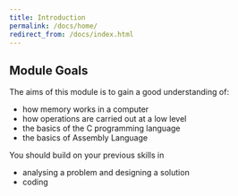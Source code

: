 ```yaml
---
title: Introduction
permalink: /docs/home/
redirect_from: /docs/index.html
---
```


## Module Goals

The aims of this module is to gain a good understanding of:  
* how memory works in a computer  
* how operations are carried out at a low level  
* the basics of the C programming language
* the basics of Assembly Language

You should build on your previous skills in  
* analysing a problem and designing a solution  
* coding  